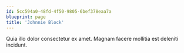 ```yaml
---
id: 5cc594a0-48fd-4f50-9805-6bef378eaa7a
blueprint: page
title: 'Johnnie Block'
---
```

Quia illo dolor consectetur ex amet. Magnam facere mollitia est deleniti incidunt.